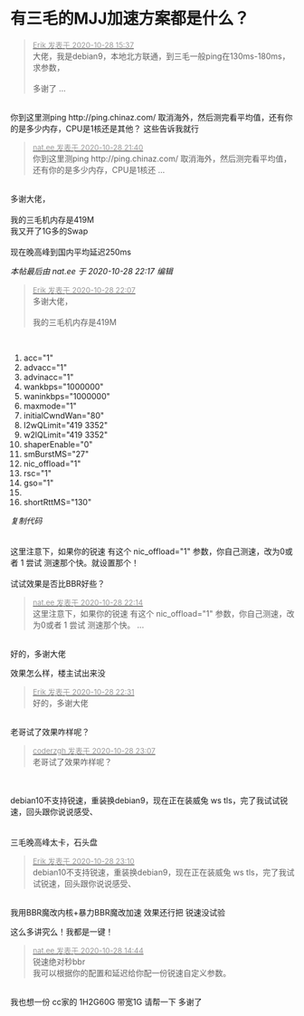 # 有三毛的MJJ加速方案都是什么？


<div class="quote"><blockquote><font size="2"><a href="https://www.hostloc.com/forum.php?mod=redirect&amp;goto=findpost&amp;pid=9364359&amp;ptid=759405" target="_blank"><font color="#999999">Erik 发表于 2020-10-28 15:37</font></a></font><br />
大佬，我是debian9，本地北方联通，到三毛一般ping在130ms-180ms，求参数，<br />
<br />
多谢了 ...</blockquote></div><br />
你到这里测ping http://ping.chinaz.com/ 取消海外，然后测完看平均值，还有你的是多少内存，CPU是1核还是其他？ 这些告诉我就行<br />


<div class="quote"><blockquote><font size="2"><a href="https://www.hostloc.com/forum.php?mod=redirect&amp;goto=findpost&amp;pid=9366439&amp;ptid=759405" target="_blank"><font color="#999999">nat.ee 发表于 2020-10-28 21:40</font></a></font><br />
你到这里测ping http://ping.chinaz.com/ 取消海外，然后测完看平均值，还有你的是多少内存，CPU是1核还 ...</blockquote></div><br />
多谢大佬，<br />
<br />
我的三毛机内存是419M<br />
我又开了1G多的Swap<br />
<br />
现在晚高峰到国内平均延迟250ms

<i class="pstatus"> 本帖最后由 nat.ee 于 2020-10-28 22:17 编辑 </i><br />
<div class="quote"><blockquote><font size="2"><a href="https://www.hostloc.com/forum.php?mod=redirect&amp;goto=findpost&amp;pid=9366552&amp;ptid=759405" target="_blank"><font color="#999999">Erik 发表于 2020-10-28 22:07</font></a></font><br />
多谢大佬，<br />
<br />
我的三毛机内存是419M</blockquote></div><br />
<div class="blockcode"><div id="code_I7p"><ol><li>acc=&quot;1&quot;<br /><li>advacc=&quot;1&quot;<br /><li>advinacc=&quot;1&quot;<br /><li>wankbps=&quot;1000000&quot;<br /><li>waninkbps=&quot;1000000&quot;<br /><li>maxmode=&quot;1&quot;<br /><li>initialCwndWan=&quot;80&quot;<br /><li>l2wQLimit=&quot;419 3352&quot;<br /><li>w2lQLimit=&quot;419 3352&quot;<br /><li>shaperEnable=&quot;0&quot;<br /><li>smBurstMS=&quot;27&quot;<br /><li>nic_offload=&quot;1&quot;<br /><li>rsc=&quot;1&quot;<br /><li>gso=&quot;1&quot;<br /><li><br /><li>shortRttMS=&quot;130&quot;</ol></div><em onclick="copycode($('code_I7p'));">复制代码</em></div><br />
<br />
这里注意下，如果你的锐速 有这个 nic_offload=&quot;1&quot; 参数，你自己测速，改为0或者 1 尝试 测速那个快。就设置那个！<br />
<br />
试试效果是否比BBR好些？

<div class="quote"><blockquote><font size="2"><a href="https://www.hostloc.com/forum.php?mod=redirect&amp;goto=findpost&amp;pid=9366595&amp;ptid=759405" target="_blank"><font color="#999999">nat.ee 发表于 2020-10-28 22:14</font></a></font><br />
这里注意下，如果你的锐速 有这个 nic_offload=&quot;1&quot; 参数，你自己测速，改为0或者 1 尝试 测速那个快。 ...</blockquote></div><br />
好的，多谢大佬

效果怎么样，楼主试出来没

<div class="quote"><blockquote><font size="2"><a href="https://www.hostloc.com/forum.php?mod=redirect&amp;goto=findpost&amp;pid=9366646&amp;ptid=759405" target="_blank"><font color="#999999">Erik 发表于 2020-10-28 22:31</font></a></font><br />
好的，多谢大佬</blockquote></div><br />
老哥试了效果咋样呢？

<div class="quote"><blockquote><font size="2"><a href="https://www.hostloc.com/forum.php?mod=redirect&amp;goto=findpost&amp;pid=9366783&amp;ptid=759405" target="_blank"><font color="#999999">coderzgh 发表于 2020-10-28 23:07</font></a></font><br />
老哥试了效果咋样呢？</blockquote></div><br />
<br />
debian10不支持锐速，重装换debian9，现在正在装威兔 ws tls，完了我试试锐速，回头跟你说说感受、<br />
<br />
<br />
三毛晚高峰太卡，石头盘

<div class="quote"><blockquote><font size="2"><a href="https://www.hostloc.com/forum.php?mod=redirect&amp;goto=findpost&amp;pid=9366795&amp;ptid=759405" target="_blank"><font color="#999999">Erik 发表于 2020-10-28 23:10</font></a></font><br />
debian10不支持锐速，重装换debian9，现在正在装威兔 ws tls，完了我试试锐速，回头跟你说说感受、</blockquote></div><br />
我用BBR魔改内核+暴力BBR魔改加速 效果还行把 锐速没试验

这么多讲究么！我都是一键！

<div class="quote"><blockquote><font size="2"><a href="https://www.hostloc.com/forum.php?mod=redirect&amp;goto=findpost&amp;pid=9364063&amp;ptid=759405" target="_blank"><font color="#999999">nat.ee 发表于 2020-10-28 14:44</font></a></font><br />
锐速绝对秒bbr<br />
我可以根据你的配置和延迟给你配一份锐速自定义参数。</blockquote></div><br />
我也想一份 cc家的 1H2G60G 带宽1G 请帮一下 多谢了
